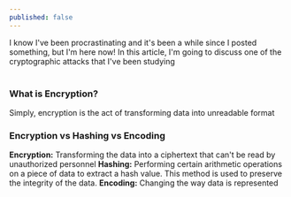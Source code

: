 ```yaml
---
published: false
---
```

I know I've been procrastinating and it's been a while since I posted something, but I'm here now!
In this article, I'm going to discuss one of the cryptographic attacks that I've been studying<!--break-->
<br><br>


### **What is Encryption?**

Simply, encryption is the act of transforming data into unreadable format 



### **Encryption vs Hashing vs Encoding**

**Encryption:** Transforming the data into a ciphertext that can't be read by unauthorized personnel
**Hashing:** Performing certain arithmetic operations on a piece of data to extract a hash value. This method is used to preserve the integrity of the data.
**Encoding:** Changing the way data is represented 
